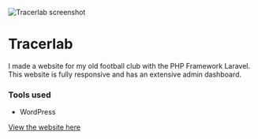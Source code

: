 ![Tracerlab screenshot](/images/work/tracerlab_1920x1080.png "VV Aduard 2000 screenshot")

# Tracerlab

I made a website for my old football club with the PHP Framework Laravel. 
This website is fully responsive and has an extensive admin dashboard.

### Tools used
- WordPress

<a href="http://tracerlab.nl/" class="more-link">View the website here</a>